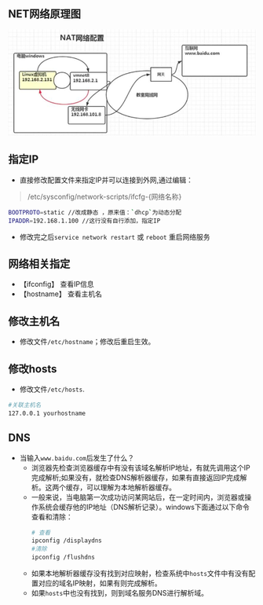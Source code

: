 ## NET网络原理图

![图片](../imgs/liunx/7.jpg)

## 指定IP

 - 直接修改配置文件来指定IP并可以连接到外网,通过编辑：
  > /etc/sysconfig/network-scripts/ifcfg-{网络名称}

  ```bash
  BOOTPROTO=static //改成静态 ，原来值：`dhcp`为动态分配
  IPADDR=192.168.1.100 //这行没有自行添加，指定IP
  ```

  - 修改完之后`service network restart` 或 `reboot` 重启网络服务

## 网络相关指定

 - 【ifconfig】 查看IP信息
 - 【hostname】 查看主机名

## 修改主机名
  - 修改文件`/etc/hostname`；修改后重启生效。

## 修改hosts

  - 修改文件`/etc/hosts`.
  ```bash
  #关联主机名
  127.0.0.1 yourhostname 
  ```

## DNS

 - 当输入`www.baidu.com`后发生了什么？ 
   - 浏览器先检查浏览器缓存中有没有该域名解析IP地址，有就先调用这个IP完成解析;如果没有，就检查DNS解析器缓存，如果有直接返回IP完成解析。这两个缓存，可以理解为本地解析器缓存。
   - 一般来说，当电脑第一次成功访问某网站后，在一定时间内，浏览器或操作系统会缓存他的IP地址（DNS解析记录）。windows下面通过以下命令查看和清除：
        ```bash
        # 查看 
        ipconfig /displaydns
        #清除
        ipconfig /flushdns

        ```
   - 如果本地解析器缓存没有找到对应映射，检查系统中`hosts`文件中有没有配置对应的域名IP映射，如果有则完成解析。
   - 如果`hosts`中也没有找到，则到域名服务DNS进行解析域。
